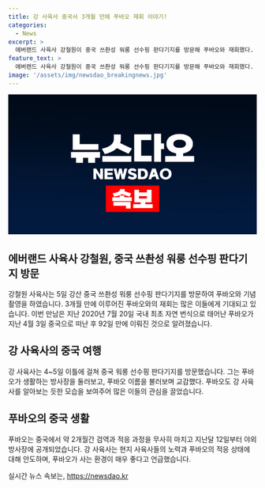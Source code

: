 ```yaml
---
title: 강 사육사 중국서 3개월 만에 푸바오 재회 이야기!
categories:
  - News
excerpt: >
  에버랜드 사육사 강철원이 중국 쓰촨성 워룽 선수핑 판다기지를 방문해 푸바오와 재회했다. 이는 2020년 7월 태어나 국내 최초 자연 번식 판다로, 중국으로 떠난 후 92일 만에 이뤄진 것이다. 사육사는 푸바오의 적응을 돕기 위해 중국으로 동행하며, 푸바오가 공개된 야외 방사장에서의 상태를 확인하고 긍정적으로 평가했다. 이 감동적인 재회 모습은 에버랜드 유튜브 채널 말하는 동물원 뿌빠TV를 통해 곧 공개될 예정이다.
feature_text: >
  에버랜드 사육사 강철원이 중국 쓰촨성 워룽 선수핑 판다기지를 방문해 푸바오와 재회했다. 이는 2020년 7월 태어나 국내 최초 자연 번식 판다로, 중국으로 떠난 후 92일 만에 이뤄진 것이다. 사육사는 푸바오의 적응을 돕기 위해 중국으로 동행하며, 푸바오가 공개된 야외 방사장에서의 상태를 확인하고 긍정적으로 평가했다. 이 감동적인 재회 모습은 에버랜드 유튜브 채널 말하는 동물원 뿌빠TV를 통해 곧 공개될 예정이다.
image: '/assets/img/newsdao_breakingnews.jpg'
---
```


<p><img src="/assets/img/newsdao_breakingnews.jpg" alt="bookingtag 속보" /></p>

<h2 data-ke-size="size26">에버랜드 사육사 강철원, 중국 쓰촨성 워룽 선수핑 판다기지 방문</h2>

<p data-ke-size="size16">강철원 사육사는 5일 강산 중국 쓰촨성 워룽 선수핑 판다기지를 방문하여 푸바오와 기념 촬영을 하였습니다. 3개월 만에 이루어진 푸바오와의 재회는 많은 이들에게 기대되고 있습니다. 이번 만남은 지난 2020년 7월 20일 국내 최초 자연 번식으로 태어난 푸바오가 지난 4월 3일 중국으로 떠난 후 92일 만에 이뤄진 것으로 알려졌습니다.</p>

<h2 data-ke-size="size26">강 사육사의 중국 여행</h2>

<p data-ke-size="size16">강 사육사는 4~5일 이틀에 걸쳐 중국 워룽 선수핑 판다기지를 방문했습니다. 그는 푸바오가 생활하는 방사장을 둘러보고, 푸바오 이름을 불러보며 교감했다. 푸바오도 강 사육사를 알아보는 듯한 모습을 보여주어 많은 이들의 관심을 끌었습니다.</p>

<h2 data-ke-size="size26">푸바오의 중국 생활</h2>

<p data-ke-size="size16">푸바오는 중국에서 약 2개월간 검역과 적응 과정을 무사히 마치고 지난달 12일부터 야외 방사장에 공개되었습니다. 강 사육사는 현지 사육사들의 노력과 푸바오의 적응 상태에 대해 안도하며, 푸바오가 사는 환경이 매우 좋다고 언급했습니다.</p>
실시간 뉴스 속보는, <a href="https://newsdao.kr" rel="dofollow">https://newsdao.kr</a>


